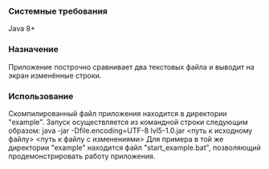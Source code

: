 ### Системные требования
Java 8+

### Назначение
Приложение построчно сравнивает два текстовых файла и выводит на экран изменённые строки.

### Использование
Скомпилированный файл приложения находится в директории "example". Запуск осуществляется из командной строки следующим образом: 
java -jar -Dfile.encoding=UTF-8 lvl5-1.0.jar <путь к исходному файлу> <путь к файлу с изменениями>
Для примера в той же директории "example" находится файл "start_example.bat", позволяющий продемонстрировать работу приложения.